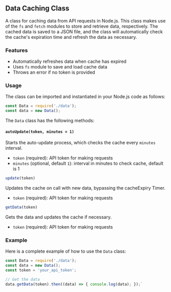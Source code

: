 Data Caching Class
------------------

A class for caching data from API requests in Node.js. This class makes use of the `fs` and `fetch` modules to store and retrieve data, respectively. The cached data is saved to a JSON file, and the class will automatically check the cache's expiration time and refresh the data as necessary.

### Features

*   Automatically refreshes data when cache has expired
*   Uses `fs` module to save and load cache data
*   Throws an error if no token is provided

### Usage

The class can be imported and instantiated in your Node.js code as follows:

````javascript
const Data = require('./data');  
const data = new Data();
````
The `Data` class has the following methods:

#### `autoUpdate(token, minutes = 1)`

Starts the auto-update process, which checks the cache every `minutes` interval.

*   `token` (required): API token for making requests
*   `minutes` (optional, default `1`): interval in minutes to check cache, default is 1
````javascript
update(token)
````
Updates the cache on call with new data, bypassing the cacheExpiry Timer.

*   `token` (required): API token for making requests

````javascript
getData(token)
````
Gets the data and updates the cache if necessary.

*   `token` (required): API token for making requests

### Example

Here is a complete example of how to use the `Data` class:

````javascript
const Data = require('./data'); 
const data = new Data(); 
const token = 'your_api_token';  

// Get the data 
data.getData(token).then((data) => { console.log(data); });`
````
